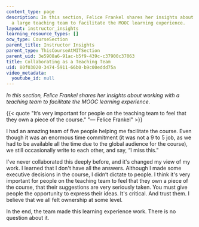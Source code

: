 ```yaml
---
content_type: page
description: In this section, Felice Frankel shares her insights about working with
  a large teaching team to facilitate the MOOC learning experience.
layout: instructor_insights
learning_resource_types: []
ocw_type: CourseSection
parent_title: Instructor Insights
parent_type: ThisCourseAtMITSection
parent_uid: 3e5908a6-91ac-b5f9-439c-c37900c37063
title: Collaborating as a Teaching Team
uid: 80f03020-3474-5911-66b0-b9c00eddd75a
video_metadata:
  youtube_id: null
---
```


_In this section, Felice Frankel shares her insights about working with a teaching team to facilitate the MOOC learning experience._

{{< quote "It’s very important for people on the teaching team to feel that they own a piece of the course." "— Felice Frankel" >}}

I had an amazing team of five people helping me facilitate the course. Even though it was an enormous time commitment (it was not a 9 to 5 job, as we had to be available all the time due to the global audience for the course), we still occasionally write to each other, and say, “I miss this.”

I've never collaborated this deeply before, and it's changed my view of my work. I learned that I don't have all the answers. Although I made some executive decisions in the course, I didn’t dictate to people. I think it's very important for people on the teaching team to feel that they own a piece of the course, that their suggestions are very seriously taken. You must give people the opportunity to express their ideas. It's critical. And trust them. I believe that we all felt ownership at some level.

In the end, the team made this learning experience work. There is no question about it.